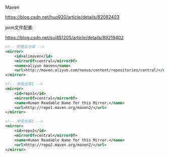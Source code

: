 Maven

https://blog.csdn.net/huo920/article/details/82082403



pom文件配置:

https://blog.csdn.net/sui851205/article/details/89219402





```xml
<!-- 阿里云仓库 -->
<mirror>
    <id>alimaven</id>
    <mirrorOf>central</mirrorOf>
    <name>aliyun maven</name>
    <url>http://maven.aliyun.com/nexus/content/repositories/central/</url>
</mirror>

<!-- 中央仓库1 -->
<mirror>
    <id>repo1</id>
    <mirrorOf>central</mirrorOf>
    <name>Human Readable Name for this Mirror.</name>
    <url>http://repo1.maven.org/maven2/</url>
</mirror>

<!-- 中央仓库2 -->
<mirror>
    <id>repo2</id>
    <mirrorOf>central</mirrorOf>
    <name>Human Readable Name for this Mirror.</name>
    <url>http://repo2.maven.org/maven2/</url>
</mirror>
```